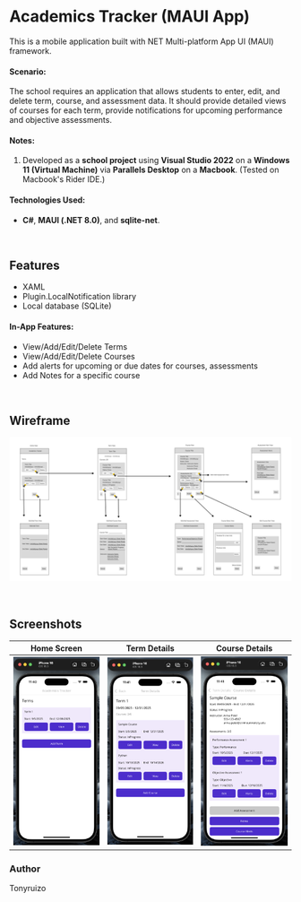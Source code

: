# Academics Tracker (MAUI App)
This is a mobile application built with NET Multi-platform App UI (MAUI) framework.

#### Scenario:
The school requires an application that allows students to enter, edit, and delete term, course, and assessment data. 
It should provide detailed views of courses for each term, 
provide notifications for upcoming performance and objective assessments.

#### Notes:
1. Developed as a **school project** using **Visual Studio 2022** on a **Windows 11 (Virtual Machine)** via **Parallels Desktop** on a **Macbook**. (Tested on Macbook's Rider IDE.)

#### Technologies Used:
- **C#**, **MAUI (.NET 8.0)**, and **sqlite-net**.

<br>

## Features
- XAML
- Plugin.LocalNotification  library
- Local database (SQLite)

#### In-App Features:
- View/Add/Edit/Delete Terms
- View/Add/Edit/Delete Courses
- Add alerts for upcoming or due dates for courses, assessments
- Add Notes for a specific course

<br>

## Wireframe 
![Wireframe](AcademicsTrackerMauiNew/Docs/wireframe.png)

<br>

## Screenshots
| Home Screen                                                 | Term Details                                                 | Course Details                                                 |
|-------------------------------------------------------------|--------------------------------------------------------------|----------------------------------------------------------------|
| ![HomeScreen](AcademicsTrackerMauiNew/Docs/Screenshot1.png) | ![TermDetails](AcademicsTrackerMauiNew/Docs/screenshot2.png) | ![CourseDetails](AcademicsTrackerMauiNew/Docs/screenshot3.png) |


### Author
Tonyruizo



